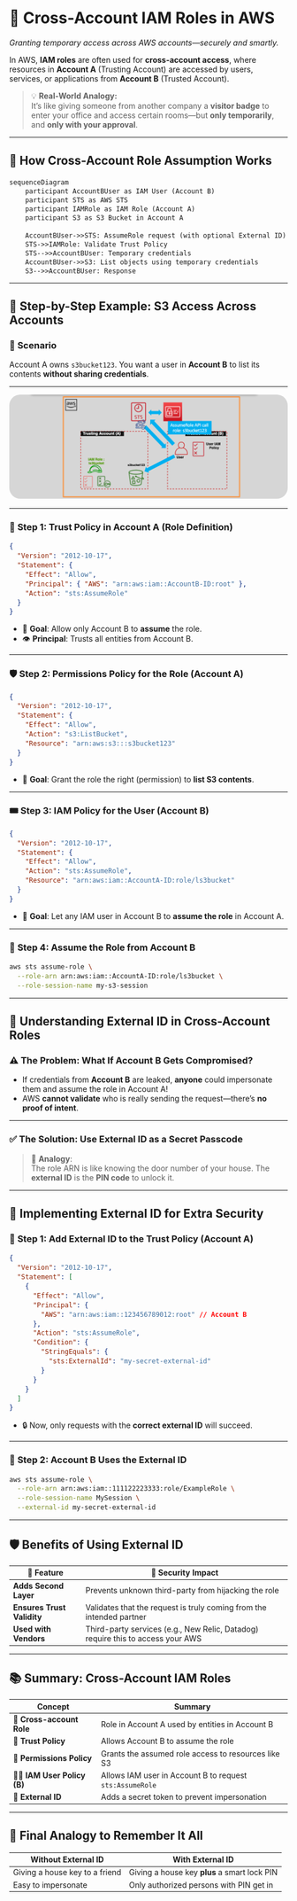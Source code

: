 # 🏦 **Cross-Account IAM Roles in AWS**

_Granting temporary access across AWS accounts—securely and smartly._

In AWS, **IAM roles** are often used for **cross-account access**, where resources in **Account A** (Trusting Account) are accessed by users, services, or applications from **Account B** (Trusted Account).

> 💡 **Real-World Analogy:**  
> It’s like giving someone from another company a **visitor badge** to enter your office and access certain rooms—but **only temporarily**, and **only with your approval**.

---

## 🔗 **How Cross-Account Role Assumption Works**

```mermaid
sequenceDiagram
    participant AccountBUser as IAM User (Account B)
    participant STS as AWS STS
    participant IAMRole as IAM Role (Account A)
    participant S3 as S3 Bucket in Account A

    AccountBUser->>STS: AssumeRole request (with optional External ID)
    STS->>IAMRole: Validate Trust Policy
    STS-->>AccountBUser: Temporary credentials
    AccountBUser->>S3: List objects using temporary credentials
    S3-->>AccountBUser: Response
```

---

## 🧭 **Step-by-Step Example: S3 Access Across Accounts**

### 🧩 **Scenario**

Account A owns `s3bucket123`. You want a user in **Account B** to list its contents **without sharing credentials**.

---

<div align="center">
  <img src="images/iam-role-ex-cross-account-access.png" alt="Example - Cross Account Role with S3" style="border-radius: 20px;" />
</div>

---

### 🧾 **Step 1: Trust Policy in Account A (Role Definition)**

```json
{
  "Version": "2012-10-17",
  "Statement": {
    "Effect": "Allow",
    "Principal": { "AWS": "arn:aws:iam::AccountB-ID:root" },
    "Action": "sts:AssumeRole"
  }
}
```

- 🎯 **Goal**: Allow only Account B to **assume** the role.
- 👁️ **Principal**: Trusts all entities from Account B.

---

### 🛡️ **Step 2: Permissions Policy for the Role (Account A)**

```json
{
  "Version": "2012-10-17",
  "Statement": {
    "Effect": "Allow",
    "Action": "s3:ListBucket",
    "Resource": "arn:aws:s3:::s3bucket123"
  }
}
```

- 🎯 **Goal**: Grant the role the right (permission) to **list S3 contents**.

---

### 🎟️ **Step 3: IAM Policy for the User (Account B)**

```json
{
  "Version": "2012-10-17",
  "Statement": {
    "Effect": "Allow",
    "Action": "sts:AssumeRole",
    "Resource": "arn:aws:iam::AccountA-ID:role/ls3bucket"
  }
}
```

- 🎯 **Goal**: Let any IAM user in Account B to **assume the role** in Account A.

---

### 🚀 **Step 4: Assume the Role from Account B**

```bash
aws sts assume-role \
  --role-arn arn:aws:iam::AccountA-ID:role/ls3bucket \
  --role-session-name my-s3-session
```

---

## 🔐 **Understanding External ID in Cross-Account Roles**

### ⚠️ **The Problem: What If Account B Gets Compromised?**

- If credentials from **Account B** are leaked, **anyone** could impersonate them and assume the role in Account A!
- AWS **cannot validate** who is really sending the request—there’s **no proof of intent**.

---

### ✅ **The Solution: Use External ID as a Secret Passcode**

> 🧠 **Analogy**:  
> The role ARN is like knowing the door number of your house. The **external ID** is the **PIN code** to unlock it.

---

## 🧰 **Implementing External ID for Extra Security**

### 🔧 **Step 1: Add External ID to the Trust Policy (Account A)**

```json
{
  "Version": "2012-10-17",
  "Statement": [
    {
      "Effect": "Allow",
      "Principal": {
        "AWS": "arn:aws:iam::123456789012:root" // Account B
      },
      "Action": "sts:AssumeRole",
      "Condition": {
        "StringEquals": {
          "sts:ExternalId": "my-secret-external-id"
        }
      }
    }
  ]
}
```

- 🔒 Now, only requests with the **correct external ID** will succeed.

---

### 🔧 **Step 2: Account B Uses the External ID**

```bash
aws sts assume-role \
  --role-arn arn:aws:iam::111122223333:role/ExampleRole \
  --role-session-name MySession \
  --external-id my-secret-external-id
```

---

## 🛡️ **Benefits of Using External ID**

| 🧱 Feature                 | 🔐 Security Impact                                                              |
| -------------------------- | ------------------------------------------------------------------------------- |
| **Adds Second Layer**      | Prevents unknown third-party from hijacking the role                            |
| **Ensures Trust Validity** | Validates that the request is truly coming from the intended partner            |
| **Used with Vendors**      | Third-party services (e.g., New Relic, Datadog) require this to access your AWS |

---

## 📚 **Summary: Cross-Account IAM Roles**

| Concept                       | Summary                                                  |
| ----------------------------- | -------------------------------------------------------- |
| 🔄 **Cross-account Role**     | Role in Account A used by entities in Account B          |
| 🛂 **Trust Policy**           | Allows Account B to assume the role                      |
| 🧾 **Permissions Policy**     | Grants the assumed role access to resources like S3      |
| 🧑‍💼 **IAM User Policy (B)** | Allows IAM user in Account B to request `sts:AssumeRole` |
| 🔐 **External ID**            | Adds a secret token to prevent impersonation             |

---

## 🧠 Final Analogy to Remember It All

| Without External ID            | With External ID                             |
| ------------------------------ | -------------------------------------------- |
| Giving a house key to a friend | Giving a house key **plus** a smart lock PIN |
| Easy to impersonate            | Only authorized persons with PIN get in      |
